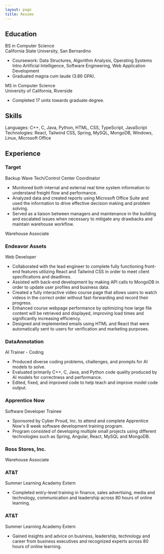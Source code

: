 ```yaml
---
layout: page
title: Resume
---
```


<h2>Education</h2>
BS in Computer Science
<br>
California State University, San Bernardino

- Coursework: Data Structures, Algorithm Analysis, Operating Systems Intro Artificial Intelligence, Software Engineering, Web Application Development
- Graduated magna cum laude (3.86 GPA).

MS in Computer Science
<br>
University of California, Riverside

- Completed 17 units towards graduate degree.

<h2> Skills</h2>
Languages: C++, C, Java, Python, HTML, CSS, TypeScript, JavaScript
<br>
Technologies: React, Tailwind CSS, Spring, MySQL, MongoDB, Windows, Linux, Microsoft Office

<h2>Experience</h2>
<h3>Target</h3>
Backup Wave Tech/Control Center Coordinator

- Monitored both internal and external real time system information to understand freight flow and performance.
- Analyzed data and created reports using Microsoft Office Suite and used the information to drive effective decision making and problem solving.
- Served as a liaison between managers and maintenance in the building and escalated issues when necessary to mitigate any drawbacks and maintain warehouse workflow.

Warehouse Associate

<h3>Endeavor Assets</h3>
Web Developer

- Collaborated with the lead engineer to complete fully functioning front-end features utilizing React and Tailwind CSS in order to meet client specifications and deadlines.
- Assisted with back-end development by making API calls to MongoDB in order to update user profiles and business data.
- Created a fully interactive video course page that allows users to watch videos in the correct order without fast-forwarding and record their progress.
- Enhanced course webpage performance by optimizing how large file content will be retrieved and displayed, improving load times and significantly increasing efficiency.
- Designed and implemented emails using HTML and React that were automatically sent to users for verification and marketing purposes.

<h3>DataAnnotation</h3>
AI Trainer - Coding

- Produced diverse coding problems, challenges, and prompts for AI models to solve.
- Evaluated primarily C++, C, Java, and Python code quality produced by AI models for correctness and performance.
- Edited, fixed, and improved code to help teach and improve model code output.

<h3>Apprentice Now</h3>
Software Developer Trainee

- Sponsored by Cyber Proud, Inc. to attend and complete Apprentice Now's 8 week software development training program.
- Program consisted of developing multiple small projects using different technologies such as Spring, Angular, React, MySQL and MongoDB.

<h3>Ross Stores, Inc.</h3>
Warehouse Associate

<h3>AT&T</h3>
Summer Learning Academy Extern

- Completed entry-level training in finance, sales advertising, media and technology, communication and leadership across 80 hours of online learning.

<h3>AT&T</h3>
Summer Learning Academy Extern

- Gained insights and advice on business, leadership, technology and career from business executives and recognized experts across 80 hours of online learning.